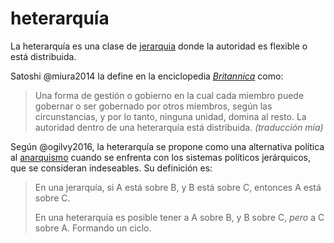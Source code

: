 # heterarquía

La heterarquía es una clase de [jerarquia](jerarquia.md) donde la autoridad es flexible o está distribuida.

Satoshi @miura2014 la define en la enciclopedia [*Britannica*](https://www.britannica.com/topic/heterarchy) como:

 > 
 > Una forma de gestión o gobierno en la cual cada miembro puede gobernar o ser gobernado por otros miembros, según las circunstancias, y por lo tanto, ninguna unidad, domina al resto. La autoridad dentro de una heterarquía está distribuida. *(traducción mía)*

Según @ogilvy2016, la heterarquía se propone como una alternativa política al [anarquismo](anarquismo.md) cuando se enfrenta con los sistemas políticos jerárquicos, que se consideran indeseables. Su definición es:

 > 
 > En una jerarquía, si A está sobre B, y B está sobre C, entonces A está sobre C.
 > 
 > En una heterarquía es posible tener a A  sobre B, y B sobre C, *pero* a C sobre A. Formando un ciclo.
